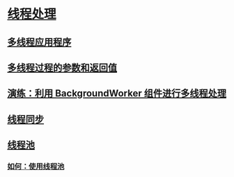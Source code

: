 # [线程处理](index.md)
## [多线程应用程序](multithreaded-applications.md)
## [多线程过程的参数和返回值](parameters-and-return-values-for-multithreaded-procedures.md)
## [演练：利用 BackgroundWorker 组件进行多线程处理](walkthrough-multithreading-with-the-backgroundworker-component.md)
## [线程同步](thread-synchronization.md)
## [线程池](thread-pooling.md)
### [如何：使用线程池](how-to-use-a-thread-pool.md)
